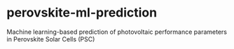 # perovskite-ml-prediction
Machine learning-based prediction of photovoltaic performance parameters in Perovskite Solar Cells (PSC)
